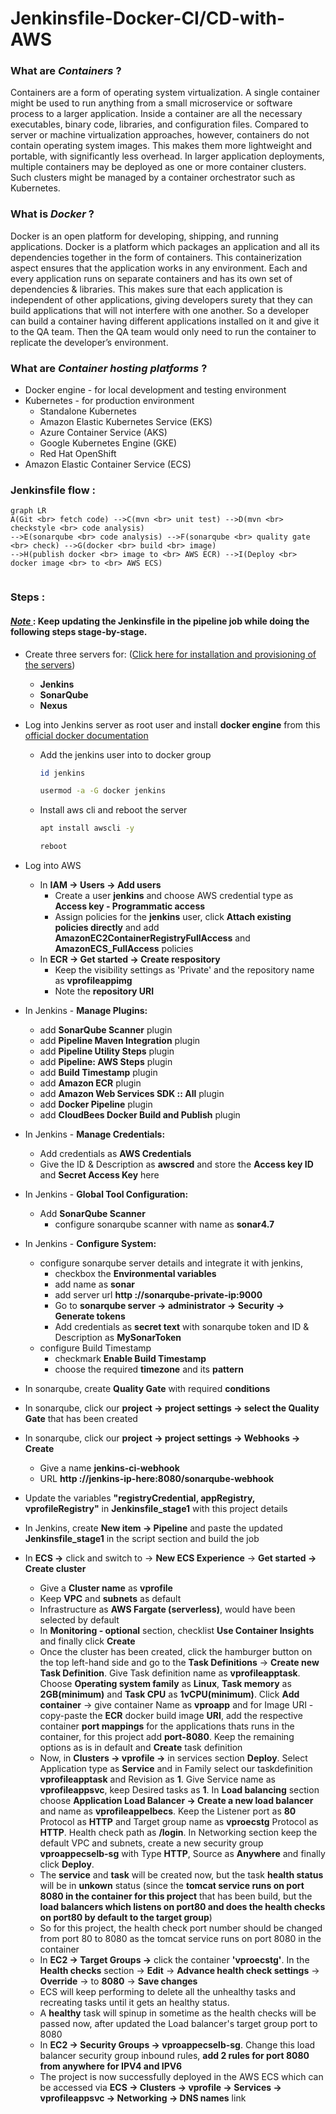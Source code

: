 # Jenkinsfile-Docker-CI/CD-with-AWS
### What are ***Containers*** ?
Containers are a form of operating system virtualization. A single container might be used to run anything from a small microservice or software process to a larger application. Inside a container are all the necessary executables, binary code, libraries, and configuration files. Compared to server or machine virtualization approaches, however, containers do not contain operating system images. This makes them more lightweight and portable, with significantly less overhead. In larger application deployments, multiple containers may be deployed as one or more container clusters. Such clusters might be managed by a container orchestrator such as Kubernetes.

### What is ***Docker*** ?
Docker is an open platform for developing, shipping, and running applications. Docker is a platform which packages an application and all its dependencies together in the form of containers. This containerization aspect ensures that the application works in any environment. Each and every application runs on separate containers and has its own set of dependencies & libraries. This makes sure that each application is independent of other applications, giving developers surety that they can build applications that will not interfere with one another. So a developer can build a container having different applications installed on it and give it to the QA team. Then the QA team would only need to run the container to replicate the developer’s environment.

### What are ***Container hosting platforms*** ?
- Docker engine - for local development and testing environment 
- Kubernetes - for production environment
	- Standalone Kubernetes
	- Amazon Elastic Kubernetes Service (EKS)
	- Azure Container Service (AKS)
	- Google Kubernetes Engine (GKE)
	- Red Hat OpenShift
- Amazon Elastic Container Service (ECS) 

### Jenkinsfile flow :
```mermaid
graph LR
A(Git <br> fetch code) -->C(mvn <br> unit test) -->D(mvn <br> checkstyle <br> code analysis)
-->E(sonarqube <br> code analysis) -->F(sonarqube <br> quality gate <br> check) -->G(docker <br> build <br> image)
-->H(publish docker <br> image to <br> AWS ECR) -->I(Deploy <br> docker image <br> to <br> AWS ECS)
   
```
### Steps :
#### <ins> *Note* </ins>  : Keep updating the Jenkinsfile in the pipeline job while doing the following steps stage-by-stage.
- Create three servers for: ([Click here for installation and provisioning of the servers](https://github.com/yogeshgunasekaran/Automated-Provisioning-Project-2))
    - **Jenkins**
    - **SonarQube**
    - **Nexus**
- Log into Jenkins server as root user and install **docker engine** from this [official docker documentation](https://docs.docker.com/engine/install/#server)
   - Add the jenkins user into to docker group 
       ```sh 
       id jenkins 
       ```
       ```sh 
       usermod -a -G docker jenkins 
       ```
   - Install aws cli and reboot the server
       ```sh 
       apt install awscli -y 
       ```
       ```sh 
       reboot 
       ```
- Log into AWS <br>
    - In **IAM &rarr; Users &rarr; Add users** 
   		- Create a user **jenkins** and choose AWS credential type as **Access key - Programmatic access**  
        - Assign policies for the **jenkins** user, click **Attach existing policies directly** and add **AmazonEC2ContainerRegistryFullAccess** and **AmazonECS_FullAccess** policies
	 - In **ECR &rarr; Get started &rarr; Create respository** 
  	  	- Keep the visibility settings as 'Private' and the repository name as **vprofileappimg**
		- Note the **repository URI** 
   
- In Jenkins - **Manage Plugins:**
  - add **SonarQube Scanner** plugin
  - add **Pipeline Maven Integration** plugin
  - add **Pipeline Utility Steps** plugin
  - add **Pipeline: AWS Steps** plugin
  - add **Build Timestamp** plugin
  - add **Amazon ECR** plugin
  - add **Amazon Web Services SDK :: All** plugin
  - add **Docker Pipeline** plugin
  - add **CloudBees Docker Build and Publish** plugin
  
- In Jenkins - **Manage Credentials:**
  - Add credentials as **AWS Credentials**
  - Give the ID & Description as **awscred** and store the **Access key ID** and **Secret Access Key** here 
- In Jenkins - **Global Tool Configuration:**
  - Add **SonarQube Scanner**
    - configure sonarqube scanner with name as **sonar4.7**
    
- In Jenkins - **Configure System:** <br>
  - configure sonarqube server details and integrate it with jenkins,
    - checkbox the **Environmental variables**
    - add name as **sonar**
    - add server url **http ://sonarqube-private-ip:9000**
    - Go to **sonarqube server &rarr; administrator &rarr; Security &rarr; Generate tokens** 
    - Add credentials as **secret text** with sonarqube token and ID & Description as **MySonarToken**
  - configure Build Timestamp
    - checkmark **Enable Build Timestamp**
    - choose the required **timezone** and its **pattern** 
    
- In sonarqube, create **Quality Gate** with required **conditions**  
- In sonarqube, click our **project &rarr; project settings &rarr; select the Quality Gate** that has been created
- In sonarqube, click our **project &rarr; project settings &rarr; Webhooks &rarr; Create**
    - Give a name **jenkins-ci-webhook**
    - URL **http ://jenkins-ip-here:8080/sonarqube-webhook**
- Update the variables **"registryCredential, appRegistry, vprofileRegistry"** in **Jenkinsfile_stage1** with this project details 
- In Jenkins, create **New item → Pipeline** and paste the updated **Jenkinsfile_stage1** in the script section and build the job

- In **ECS &rarr;** click and switch to &rarr; **New ECS Experience** &rarr; **Get started &rarr; Create cluster**
  - Give a **Cluster name** as **vprofile**
  - Keep **VPC** and **subnets** as default
  - Infrastructure as **AWS Fargate (serverless)**, would have been selected by default
  - In **Monitoring - optional** section, checklist **Use Container Insights** and finally click **Create**
  - Once the cluster has been created, click the hamburger button on the top left-hand side and go to the **Task Definitions** &rarr; **Create new Task Definition**. Give Task definition name as **vprofileapptask**. Choose **Operating system family** as **Linux**, **Task memory** as **2GB(minimum)** and **Task CPU** as **1vCPU(minimum)**. Click **Add container** &rarr; give container Name as **vproapp** and for Image URI - copy-paste the **ECR** docker build image **URI**, add the respective container **port mappings** for the applications thats runs in the container, for this project add **port-8080**. Keep the remaining options as is in default and **Create** task definition
  - Now, in **Clusters &rarr; vprofile &rarr;** in services section **Deploy**. Select Application type as **Service** and in Family select our taskdefinition **vprofileapptask** and Revision as **1**. Give Service name as **vprofileappsvc**, keep Desired tasks as **1**. In **Load balancing** section choose **Application Load Balancer &rarr; Create a new load balancer** and name as **vprofileappelbecs**. Keep the Listener port as **80** Protocol as **HTTP** and Target group name as **vproecstg** Protocol as **HTTP**. Health check path as **/login**. In Networking section keep the default VPC and subnets, create a new security group **vproappecselb-sg** with Type **HTTP**, Source as **Anywhere** and finally click **Deploy**.
  -  The **service** and **task** will be created now, but the task **health status** will be in **unkown** status (since the **tomcat service runs on port 8080 in the container for this project** that has been build, but the **load balancers which listens on port80 and does the health checks on port80 by default to the target group**)     
  - So for this project, the health check port number should be changed from port 80 to 8080 as the tomcat service runs on port 8080 in the container
  - In **EC2 &rarr; Target Groups &rarr;** click the container **'vproecstg'**. In the **Health checks** section &rarr; **Edit** &rarr; **Advance health check settings** &rarr; **Override** &rarr; to **8080** &rarr; **Save changes**
  - ECS will keep performing to delete all the unhealthy tasks and recreating tasks until it gets an healthy status. 
  - A **healthy** task will spinup in sometime as the health checks will be passed now, after updated the Load balancer's target group port to 8080
  - In **EC2 &rarr; Security Groups &rarr; vproappecselb-sg**. Change this load balancer security group inbound rules, **add 2 rules for port 8080 from anywhere for IPV4 and IPV6** 
  - The project is now successfully deployed in the AWS ECS which can be accessed via **ECS &rarr; Clusters &rarr; vprofile &rarr; Services &rarr; vprofileappsvc &rarr; Networking &rarr; DNS names** link 

